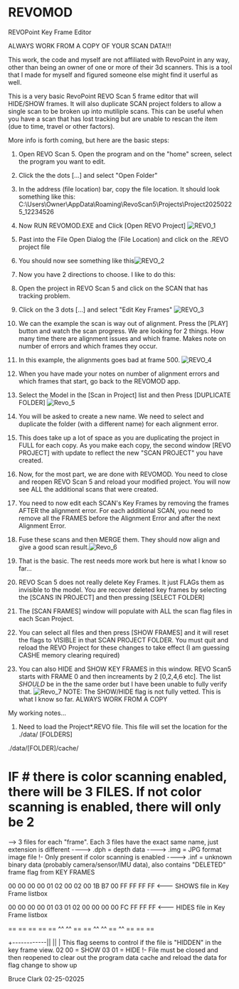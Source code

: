 # REVOMOD
REVOPoint Key Frame Editor

ALWAYS WORK FROM A COPY OF YOUR SCAN DATA!!!

This work, the code and myself are not affiliated with RevoPoint in any way, other than being an owner of one or more of their 3d scanners.  This is a tool that I made for myself and figured someone else might find it userful as well.

This is a very basic RevoPoint REVO Scan 5 frame editor that will HIDE/SHOW frames.  It will also duplicate SCAN project folders to allow a single scan to be broken up into mutiliple scans.
This can be useful when you have a scan that has lost tracking but are unable to rescan the item (due to time, travel or other factors).

More info is forth coming, but here are the basic steps:
1. Open REVO Scan 5.  Open the program and on the "home" screen, select the program you want to edit.
2. Click the the dots [...] and select "Open Folder"
3. In the address (file location) bar, copy the file location.  It should look something like this: C:\Users\Owner\AppData\Roaming\RevoScan5\Projects\Project20250225_12234526
4. Now RUN REVOMOD.EXE and Click [Open REVO Project] ![REVO_1](https://github.com/user-attachments/assets/5a7463ba-0345-4d48-8059-844315ef0e2b)
5. Past into the File Open Dialog the (File Location) and click on the .REVO project file
6. You should now see something like this![REVO_2](https://github.com/user-attachments/assets/53bf5138-e4f1-4908-b37d-e7f5f05a507f)
7. Now you have 2 directions to choose.  I like to do this:
8. Open the project in REVO Scan 5 and click on the SCAN that has tracking problem.
9. Click on the 3 dots [...] and select "Edit Key Frames" ![REVO_3](https://github.com/user-attachments/assets/aa958598-0d60-4560-9dd7-42358c4b6f13)
10. We can the example the scan is way out of alignment.  Press the [PLAY] button and watch the scan progress.  We are looking for 2 things.  How many time there are alignment issues and which frame.  Makes note on number of errors and which frames they occur.
11. In this example, the alignments goes bad at frame 500. ![REVO_4](https://github.com/user-attachments/assets/9c57cf1d-fcf0-4eed-b5f3-fd3b54e6cc90)
12. When you have made your notes on number of alignment errors and which frames that start, go back to the REVOMOD app.
13. Select the Model in the [Scan in Project] list and then Press [DUPLICATE FOLDER] ![Revo_5](https://github.com/user-attachments/assets/46c157d0-3171-4810-a3ef-63eec150a65e)
14. You will be asked to create a new name.  We need to select and duplicate the folder (with a different name) for each alignment error.
15. This does take up a lot of space as you are duplicating the project in FULL for each copy.  As you make each copy, the second window [REVO PROJECT] with update to reflect the new "SCAN PROJECT" you have created.
16. Now, for the most part, we are done with REVOMOD.  You need to close and reopen REVO Scan 5 and reload your modified project.  You will now see ALL the additional scans that were created.
17. You need to now edit each SCAN's Key Frames by removing the frames AFTER the alignment error.  For each additional SCAN, you need to remove all the FRAMES before the Alignment Error and after the next Alignment Error.
18. Fuse these scans and then MERGE them.  They should now align and give a good scan result.![Revo_6](https://github.com/user-attachments/assets/244a6699-727f-4e8e-b96b-750a06ab9254)

19. That is the basic.  The rest needs more work but here is what I know so far...
20. REVO Scan 5 does not really delete Key Frames.  It just FLAGs them as invisible to the model.  You are recover deleted key frames by selecting the [SCANS IN PROJECT] and then pressing [SELECT FOLDER]
21. The [SCAN FRAMES] window will populate with ALL the scan flag files in each Scan Project.
22. You can select all files and then press [SHOW FRAMES] and it will reset the flags to VISIBLE in that SCAN PROJECT FOLDER.  You must quit and reload the REVO Project for these changes to take effect (I am guessing CASHE memory clearing required)
23. You can also HIDE and SHOW KEY FRAMES in this window.  REVO Scan5 starts with FRAME 0 and then increaments by 2 [0,2,4,6 etc].  The list _SHOULD_ be in the the same order but I have been unable to fully verify that.
![Revo_7](https://github.com/user-attachments/assets/7d0fd302-127a-4b71-925d-529fc41ad2d7)
NOTE:  The SHOW/HIDE flag is not fully vetted.  This is what I know so far.  ALWAYS WORK FROM A COPY

My working notes...

1. Need to load the Project*.REVO file.  This file will set the location for the 
./data/ [FOLDERS]

./data/[FOLDER]/cache/

# IF # there is color scanning enabled, there will be 3 FILES.  If not color scanning is enabled, there will only be 2

--> 3 files for each "frame".  Each 3 files have the exact same name, just extension is different
----> .dph = depth data
----> .img = JPG format image file !- Only present if color scanning is enabled
----> .inf = unknown binary data (probably camera/sensor/IMU data), also contains "DELETED" frame flag from KEY FRAMES

00 00 00 00 01 02 00 02 00 1B B7 00 FF FF FF FF <--- SHOWS file in Key Frame listbox

00 00 00 00 01 03 01 02 00 00 00 00 FC FF FF FF <--- HIDES file in Key Frame listbox

== == == == == ^^ ^^ == == ^^ ^^ == ^^ == == ==

  +------------|| ||
  |
  This flag seems to control if the file is "HIDDEN" in the key frame view.
  02 00 = SHOW
  03 01 = HIDE
  !- File must be closed and then reopened to clear out the program data cache and reload the data for flag change to show up

Bruce Clark
02-25-02025

